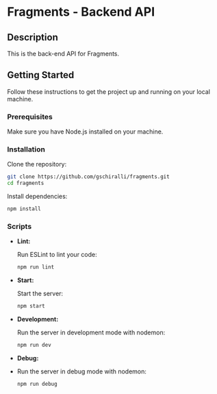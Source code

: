 # Fragments - Backend API

## Description

This is the back-end API for Fragments.

## Getting Started

Follow these instructions to get the project up and running on your local machine.

### Prerequisites

Make sure you have Node.js installed on your machine.

### Installation

Clone the repository:

```bash
git clone https://github.com/gschiralli/fragments.git
cd fragments
```
Install dependencies:
```bash
npm install
```

### Scripts

-   **Lint:**
    
    Run ESLint to lint your code:
    ```bash
    npm run lint
    ```
    
-   **Start:**
    
    Start the server:
    ```bash
    npm start 
    ```
    
-   **Development:**
    
    Run the server in development mode with nodemon:
    ```bash
    npm run dev
    ```
    
-   **Debug:**
- Run the server in debug mode with nodemon:

	```bash 
	npm run debug
	```
